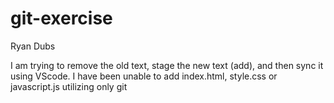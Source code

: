 # git-exercise
Ryan Dubs


I am trying to remove the old text, stage the new text (add), and then sync it using VScode. I have been unable to add index.html, style.css or javascript.js utilizing only git

